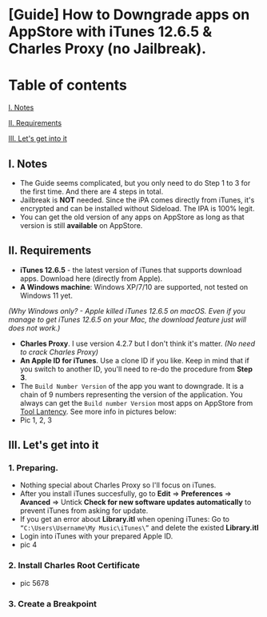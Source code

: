 # [Guide] How to Downgrade apps on AppStore with iTunes 12.6.5 & Charles Proxy (no Jailbreak).

# Table of contents
[I. Notes](#Notes)

[II. Requirements](#requirements)

[III. Let's get into it](#getintoit)




## I. Notes
<a name="Notes"></a>

- The Guide seems complicated, but you only need to do Step 1 to 3 for the first time. And there are 4 steps in total.
- Jailbreak is **NOT** needed. Since the iPA comes directly from iTunes, it's encrypted and can be installed without Sideload. The IPA is 100% legit.
- You can get the old version of any apps on AppStore as long as that version is still **available** on AppStore.


## II. Requirements
<a name="requirements"></a>
- **iTunes 12.6.5** - the latest version of iTunes that supports download apps. Download here (directly from Apple).
- **A Windows machine**: Windows XP/7/10 are supported, not tested on Windows 11 yet.
 
_(Why Windows only? - Apple killed iTunes 12.6.5 on macOS. Even if you manage to get iTunes 12.6.5 on your Mac, the download feature just will does not work.)_
- **Charles Proxy**. I use version 4.2.7 but I don't think it's matter. _(No need to crack Charles Proxy)_
- **An Apple ID for iTunes**. Use a clone ID if you like. Keep in mind that if you switch to another ID, you'll need to re-do the procedure from **Step 3**.
- The `Build Number Version` of the app you want to downgrade. It is a chain of 9 numbers representing the version of the application. You always can get the `Build number Version` most apps on AppStore from [Tool Lantency](https://tools.lancely.tech/apple/app-search). See more info in pictures below:
- Pic 1, 2, 3


## III. Let's get into it
<a name="getintoit"></a>
### 1. Preparing.
- Nothing special about Charles Proxy so I'll focus on iTunes. 
- After you install iTunes succesfully, go to **Edit** => **Preferences** => **Avanced** => Untick **Check for new software updates automatically** to prevent iTunes from asking for update.
- If you get an error about **Library.itl** when opening iTunes: Go to `“C:\Users\Username\My Music\iTunes\”` and delete the existed **Library.itl**
- Login into iTunes with your prepared Apple ID.
- pic 4

### 2. Install Charles Root Certificate
- pic 5678

### 3. Create a Breakpoint








